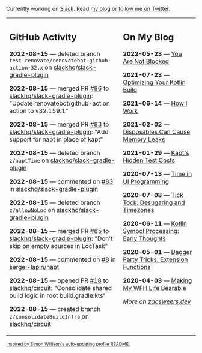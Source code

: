 Currently working on [Slack](https://slack.com/). Read [my blog](https://zacsweers.dev/) or [follow me on Twitter](https://twitter.com/ZacSweers).

<table><tr><td valign="top" width="60%">

## GitHub Activity
<!-- githubActivity starts -->
**2022-08-15** — deleted branch `test-renovate/renovatebot-github-action-32.x` on [slackhq/slack-gradle-plugin](https://github.com/slackhq/slack-gradle-plugin)

**2022-08-15** — merged PR [#86](https://github.com/slackhq/slack-gradle-plugin/pull/86) to [slackhq/slack-gradle-plugin](https://github.com/slackhq/slack-gradle-plugin): "Update renovatebot/github-action action to v32.159.1"

**2022-08-15** — merged PR [#83](https://github.com/slackhq/slack-gradle-plugin/pull/83) to [slackhq/slack-gradle-plugin](https://github.com/slackhq/slack-gradle-plugin): "Add support for napt in place of kapt"

**2022-08-15** — deleted branch `z/naptTime` on [slackhq/slack-gradle-plugin](https://github.com/slackhq/slack-gradle-plugin)

**2022-08-15** — commented on [#83](https://github.com/slackhq/slack-gradle-plugin/pull/83#issuecomment-1215582524) in [slackhq/slack-gradle-plugin](https://github.com/slackhq/slack-gradle-plugin)

**2022-08-15** — deleted branch `z/allowNoLoc` on [slackhq/slack-gradle-plugin](https://github.com/slackhq/slack-gradle-plugin)

**2022-08-15** — merged PR [#85](https://github.com/slackhq/slack-gradle-plugin/pull/85) to [slackhq/slack-gradle-plugin](https://github.com/slackhq/slack-gradle-plugin): "Don't skip on empty sources in LocTask"

**2022-08-15** — commented on [#8](https://github.com/sergei-lapin/napt/issues/8#issuecomment-1215430911) in [sergei-lapin/napt](https://github.com/sergei-lapin/napt)

**2022-08-15** — opened PR [#18](https://github.com/slackhq/circuit/pull/18) to [slackhq/circuit](https://github.com/slackhq/circuit): "Consolidate shared build logic in root build.gradle.kts"

**2022-08-15** — created branch `z/consolidateBuildInfra` on [slackhq/circuit](https://github.com/slackhq/circuit)
<!-- githubActivity ends -->
</td><td valign="top" width="40%">

## On My Blog
<!-- blog starts -->
**2022-05-23** — [You Are Not Blocked](https://www.zacsweers.dev/you-are-not-blocked/)

**2021-07-23** — [Optimizing Your Kotlin Build](https://www.zacsweers.dev/optimizing-your-kotlin-build/)

**2021-06-14** — [How I Work](https://www.zacsweers.dev/how-i-work/)

**2021-02-02** — [Disposables Can Cause Memory Leaks](https://www.zacsweers.dev/disposables-can-cause-memory-leaks/)

**2021-01-29** — [Kapt's Hidden Test Costs](https://www.zacsweers.dev/kapts-hidden-test-costs/)

**2020-07-13** — [Time in UI Programming](https://www.zacsweers.dev/time-in-ui/)

**2020-07-08** — [Tick Tock: Desugaring and Timezones](https://www.zacsweers.dev/ticktock-desugaring-timezones/)

**2020-06-11** — [Kotlin Symbol Processing: Early Thoughts](https://www.zacsweers.dev/kotlin-symbol-processor-early-thoughts/)

**2020-05-01** — [Dagger Party Tricks: Extension Functions](https://www.zacsweers.dev/dagger-party-tricks-extension-functions/)

**2020-04-03** — [Making My WFH Life Bearable](https://www.zacsweers.dev/making-wfh-life-bearable/)
<!-- blog ends -->
_More on [zacsweers.dev](https://zacsweers.dev/)_
</td></tr></table>

<sub><a href="https://simonwillison.net/2020/Jul/10/self-updating-profile-readme/">Inspired by Simon Willison's auto-updating profile README.</a></sub>